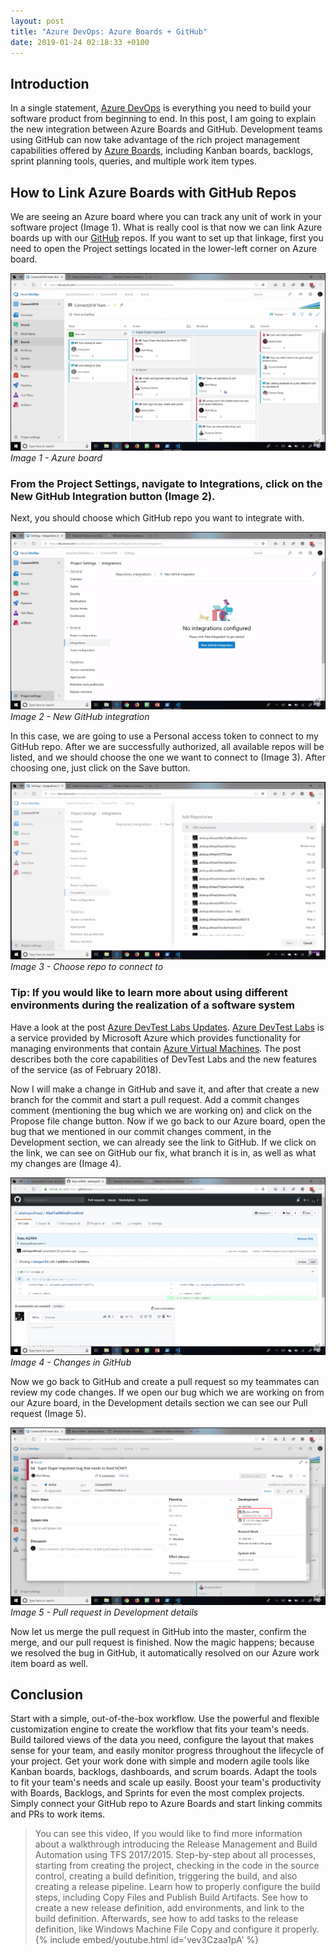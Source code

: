 ```yaml
---
layout: post
title: "Azure DevOps: Azure Boards + GitHub"
date: 2019-01-24 02:18:33 +0100
---
```


## Introduction

In a single statement, [Azure DevOps](https://azure.microsoft.com/en-gb/services/devops/) is everything you need to build your software product from beginning to end. In this post, I am going to explain the new integration between Azure Boards and GitHub. Development teams using GitHub can now take advantage of the rich project management capabilities offered by [Azure Boards](https://azure.microsoft.com/en-gb/services/devops/boards/), including Kanban boards, backlogs, sprint planning tools, queries, and multiple work item types.

## How to Link Azure Boards with GitHub Repos

We are seeing an Azure board where you can track any unit of work in your software project (Image 1). What is really cool is that now we can link Azure boards up with our [GitHub](https://github.com/) repos. If you want to set up that linkage, first you need to open the Project settings located in the lower-left corner on Azure board.

![Image 1 - Azure board](/assets/images/2019/01/Image-1-Azure-board.png)
_Image 1 - Azure board_

### From the Project Settings, navigate to Integrations, click on the New GitHub Integration button (Image 2).

Next, you should choose which GitHub repo you want to integrate with.

![Image 2 - New GitHub integration](/assets/images/2019/01/Image-2-New-GitHub-integration.png)
_Image 2 - New GitHub integration_

In this case, we are going to use a Personal access token to connect to my GitHub repo. After we are successfully authorized, all available repos will be listed, and we should choose the one we want to connect to (Image 3). After choosing one, just click on the Save button.

![Image 3 - Choose repo to connect to](/assets/images/2019/01/Image-3-Choose-repo-to-connect-to.png)
_Image 3 - Choose repo to connect to_

### Tip: If you would like to learn more about using different environments during the realization of a software system

Have a look at the post [Azure DevTest Labs Updates](https://mohamedradwan-devops.github.io/posts/azure-devtest-labs-updates/). [Azure DevTest Labs](https://azure.microsoft.com/en-us/services/devtest-lab/) is a service provided by Microsoft Azure which provides functionality for managing environments that contain [Azure Virtual Machines](https://docs.microsoft.com/en-us/azure/virtual-machines/). The post describes both the core capabilities of DevTest Labs and the new features of the service (as of February 2018).

Now I will make a change in GitHub and save it, and after that create a new branch for the commit and start a pull request. Add a commit changes comment (mentioning the bug which we are working on) and click on the Propose file change button. Now if we go back to our Azure board, open the bug that we mentioned in our commit changes comment, in the Development section, we can already see the link to GitHub. If we click on the link, we can see on GitHub our fix, what branch it is in, as well as what my changes are (Image 4).

![Image 4 - Changes in GitHub](/assets/images/2019/01/Image-4-Changes-in-GitHub.png)
_Image 4 - Changes in GitHub_

Now we go back to GitHub and create a pull request so my teammates can review my code changes. If we open our bug which we are working on from our Azure board, in the Development details section we can see our Pull request (Image 5).

![Image 5 - Pull request in Development details](/assets/images/2019/01/Image-5-Pull-request-in-Development-details.png)
_Image 5 - Pull request in Development details_

Now let us merge the pull request in GitHub into the master, confirm the merge, and our pull request is finished. Now the magic happens; because we resolved the bug in GitHub, it automatically resolved on our Azure work item board as well.

## Conclusion

Start with a simple, out-of-the-box workflow. Use the powerful and flexible customization engine to create the workflow that fits your team's needs. Build tailored views of the data you need, configure the layout that makes sense for your team, and easily monitor progress throughout the lifecycle of your project. Get your work done with simple and modern agile tools like Kanban boards, backlogs, dashboards, and scrum boards. Adapt the tools to fit your team's needs and scale up easily. Boost your team's productivity with Boards, Backlogs, and Sprints for even the most complex projects. Simply connect your GitHub repo to Azure Boards and start linking commits and PRs to work items.

>You can see this video, If you would like to find more information about a walkthrough introducing the Release Management and Build Automation using TFS 2017/2015. Step-by-step about all processes, starting from creating the project, checking in the code in the source control, creating a build definition, triggering the build, and also creating a release pipeline. Learn how to properly configure the build steps, including Copy Files and Publish Build Artifacts. See how to create a new release definition, add environments, and link to the build definition. Afterwards, see how to add tasks to the release definition, like Windows Machine File Copy and configure it properly.
{% include embed/youtube.html id='vev3Czaa1pA' %}
